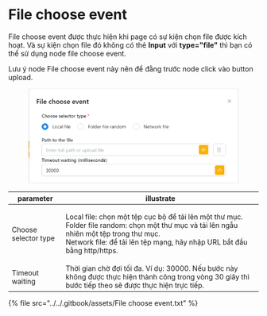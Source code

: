 # File choose event

File choose event được thực hiện khi page có sự kiện chọn file được kích hoạt. Và sự kiện chọn file đó không có thẻ **Input** với **type="file"** thì bạn có thể sử dụng node file choose event.&#x20;

Lưu ý node File choose event này nên để đằng trước node click vào button upload.

<figure><img src="../../.gitbook/assets/File choose event.png" alt=""><figcaption></figcaption></figure>

| parameter            | illustrate                                                                                                                                                                                                                      |
| -------------------- | ------------------------------------------------------------------------------------------------------------------------------------------------------------------------------------------------------------------------------- |
| Choose selector type | <p>Local file: chọn một tệp cục bộ để tải lên một thư mục.<br>Folder file random: chọn một thư mục và tải lên ngẫu nhiên một tệp trong thư mục.<br>Network file: để tải lên tệp mạng, hãy nhập URL bắt đầu bằng http/https.</p> |
| Timeout waiting      | Thời gian chờ đợi tối đa. Ví dụ: 30000. Nếu bước này không được thực hiện thành công trong vòng 30 giây thì bước tiếp theo sẽ được thực hiện trực tiếp.                                                                         |

{% file src="../../.gitbook/assets/File choose event.txt" %}
